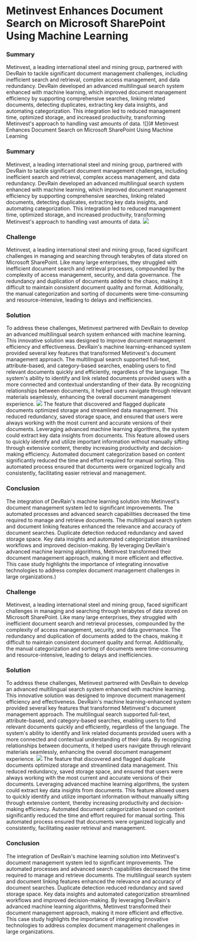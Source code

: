 # Metinvest Enhances Document Search on Microsoft SharePoint Using Machine Learning

### Summary
Metinvest, a leading international steel and mining group, partnered with DevRain to tackle significant document management challenges, including inefficient search and retrieval, complex access management, and data redundancy. DevRain developed an advanced multilingual search system enhanced with machine learning, which improved document management efficiency by supporting comprehensive searches, linking related documents, detecting duplicates, extracting key data insights, and automating categorization. This integration led to reduced management time, optimized storage, and increased productivity, transforming Metinvest's approach to handling vast amounts of data.
![](# Metinvest Enhances Document Search on Microsoft SharePoint Using Machine Learning

### Summary
Metinvest, a leading international steel and mining group, partnered with DevRain to tackle significant document management challenges, including inefficient search and retrieval, complex access management, and data redundancy. DevRain developed an advanced multilingual search system enhanced with machine learning, which improved document management efficiency by supporting comprehensive searches, linking related documents, detecting duplicates, extracting key data insights, and automating categorization. This integration led to reduced management time, optimized storage, and increased productivity, transforming Metinvest's approach to handling vast amounts of data.
![](https://devrain.blob.core.windows.net/cases/Metinvest_1.png)
### Challenge
Metinvest, a leading international steel and mining group, faced significant challenges in managing and searching through terabytes of data stored on Microsoft SharePoint. Like many large enterprises, they struggled with inefficient document search and retrieval processes, compounded by the complexity of access management, security, and data governance. The redundancy and duplication of documents added to the chaos, making it difficult to maintain consistent document quality and format. Additionally, the manual categorization and sorting of documents were time-consuming and resource-intensive, leading to delays and inefficiencies.
### **Solution**
To address these challenges, Metinvest partnered with DevRain to develop an advanced multilingual search system enhanced with machine learning. This innovative solution was designed to improve document management efficiency and effectiveness. DevRain's machine learning-enhanced system provided several key features that transformed Metinvest's document management approach. The multilingual search supported full-text, attribute-based, and category-based searches, enabling users to find relevant documents quickly and efficiently, regardless of the language. The system's ability to identify and link related documents provided users with a more connected and contextual understanding of their data. By recognizing relationships between documents, it helped users navigate through relevant materials seamlessly, enhancing the overall document management experience.
![](https://devrain.blob.core.windows.net/cases/Metinvest_2.png)
The feature that discovered and flagged duplicate documents optimized storage and streamlined data management. This reduced redundancy, saved storage space, and ensured that users were always working with the most current and accurate versions of their documents. Leveraging advanced machine learning algorithms, the system could extract key data insights from documents. This feature allowed users to quickly identify and utilize important information without manually sifting through extensive content, thereby increasing productivity and decision-making efficiency. Automated document categorization based on content significantly reduced the time and effort required for manual sorting. This automated process ensured that documents were organized logically and consistently, facilitating easier retrieval and management.
### **Conclusion**
The integration of DevRain's machine learning solution into Metinvest's document management system led to significant improvements. The automated processes and advanced search capabilities decreased the time required to manage and retrieve documents. The multilingual search system and document linking features enhanced the relevance and accuracy of document searches. Duplicate detection reduced redundancy and saved storage space. Key data insights and automated categorization streamlined workflows and improved decision-making. By leveraging DevRain's advanced machine learning algorithms, Metinvest transformed their document management approach, making it more efficient and effective. This case study highlights the importance of integrating innovative technologies to address complex document management challenges in large organizations.)
### Challenge
Metinvest, a leading international steel and mining group, faced significant challenges in managing and searching through terabytes of data stored on Microsoft SharePoint. Like many large enterprises, they struggled with inefficient document search and retrieval processes, compounded by the complexity of access management, security, and data governance. The redundancy and duplication of documents added to the chaos, making it difficult to maintain consistent document quality and format. Additionally, the manual categorization and sorting of documents were time-consuming and resource-intensive, leading to delays and inefficiencies.
### **Solution**
To address these challenges, Metinvest partnered with DevRain to develop an advanced multilingual search system enhanced with machine learning. This innovative solution was designed to improve document management efficiency and effectiveness. DevRain's machine learning-enhanced system provided several key features that transformed Metinvest's document management approach. The multilingual search supported full-text, attribute-based, and category-based searches, enabling users to find relevant documents quickly and efficiently, regardless of the language. The system's ability to identify and link related documents provided users with a more connected and contextual understanding of their data. By recognizing relationships between documents, it helped users navigate through relevant materials seamlessly, enhancing the overall document management experience.
![](https://devrain.blob.core.windows.net/cases/Metinvest_3.png)
The feature that discovered and flagged duplicate documents optimized storage and streamlined data management. This reduced redundancy, saved storage space, and ensured that users were always working with the most current and accurate versions of their documents. Leveraging advanced machine learning algorithms, the system could extract key data insights from documents. This feature allowed users to quickly identify and utilize important information without manually sifting through extensive content, thereby increasing productivity and decision-making efficiency. Automated document categorization based on content significantly reduced the time and effort required for manual sorting. This automated process ensured that documents were organized logically and consistently, facilitating easier retrieval and management.
### **Conclusion**
The integration of DevRain's machine learning solution into Metinvest's document management system led to significant improvements. The automated processes and advanced search capabilities decreased the time required to manage and retrieve documents. The multilingual search system and document linking features enhanced the relevance and accuracy of document searches. Duplicate detection reduced redundancy and saved storage space. Key data insights and automated categorization streamlined workflows and improved decision-making. By leveraging DevRain's advanced machine learning algorithms, Metinvest transformed their document management approach, making it more efficient and effective. This case study highlights the importance of integrating innovative technologies to address complex document management challenges in large organizations.
